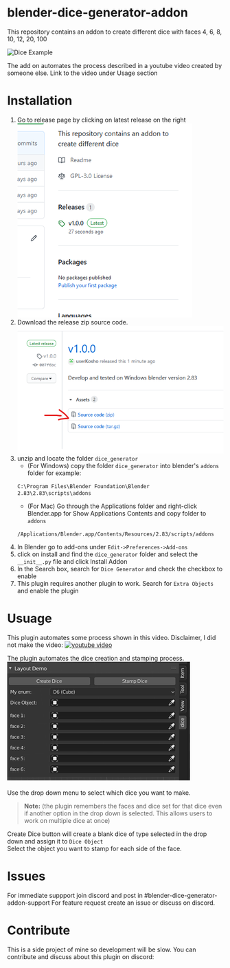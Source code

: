 # blender-dice-generator-addon
This repository contains an addon to create different dice with faces 4, 6, 8, 10, 12, 20, 100

![Dice Example](documents/images/dice_demo.gif)


The add on automates the process described in a youtube video created by someone else. Link to the video under Usage section

# Installation

1. Go to release page by clicking on latest release on the right
    ![Dice Example](documents/images/release.png)
2. Download the release zip source code.
    ![Dice Example](documents/images/download.png)
3. unzip and locate the folder `dice_generator`
   * (For Windows) copy the folder `dice_generator` into blender's `addons` folder 
   for example:
    ```
    C:\Program Files\Blender Foundation\Blender 2.83\2.83\scripts\addons
    ```
    * (For Mac) Go through the Applications folder and right-click Blender.app for Show Applications Contents
    and copy folder to `addons`
    ```
    /Applications/Blender.app/Contents/Resources/2.83/scripts/addons
    ```
4. In Blender go to add-ons under `Edit->Preferences->Add-ons`
5. click on install and find the `dice_generator` folder and select the `__init__.py` file and click Install Addon
6. In the Search box, search for `Dice Generator` and check the checkbox to enable
7. This plugin requires another plugin to work. Search for `Extra Objects` and enable the plugin

# Usuage
This plugin automates some process shown in this video. Disclaimer, I did not make the video:
[![youtube video](http://img.youtube.com/vi/nCowrvfOr3Q/0.jpg)](http://www.youtube.com/watch?v=nCowrvfOr3Q "Design Your Own Custom Dice for Free | Blender Tutorial | DIY with Cly Ep. 21")

The plugin automates the dice creation and stamping process.<br/>
![Dice Example](documents/images/panel.png)<br/>
<br/>
Use the drop down menu to select which dice you want to make.<br/>
>**Note:** (the plugin remembers the faces and dice set for that  dice even if another option in the drop down is selected. This allows users to work on multiple dice at once)<br/>

Create Dice button will create a blank dice of type selected in the drop down and assign it to `Dice Object`<br/>
Select the object you want to stamp for each side of the face.

# Issues
For immediate suppport
join discord and post in #blender-dice-generator-addon-support
For feature request create an issue or discuss on discord. 

# Contribute
This is a side project of mine so development will be slow.
You can contribute and discuss about this plugin on discord:

